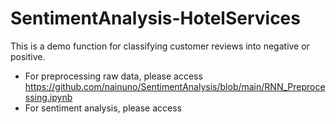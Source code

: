 # SentimentAnalysis-HotelServices
This is a demo function for classifying customer reviews into negative or positive.
- For preprocessing raw data, please access https://github.com/nainuno/SentimentAnalysis/blob/main/RNN_Preprocessing.ipynb
- For sentiment analysis, please access
